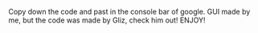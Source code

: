 Copy down the code and past in the console bar of google.
GUI made by me, but the code was made by Gliz, check him out!
ENJOY!
